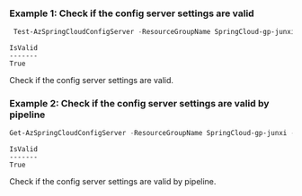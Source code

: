 ### Example 1: Check if the config server settings are valid
```powershell
 Test-AzSpringCloudConfigServer -ResourceGroupName SpringCloud-gp-junxi -Name springcloud-service
```

```output
IsValid
-------
True
```

Check if the config server settings are valid.

### Example 2: Check if the config server settings are valid by pipeline
```powershell
Get-AzSpringCloudConfigServer -ResourceGroupName SpringCloud-gp-junxi -Name springcloud-service | Test-AzSpringCloudConfigServer
```

```output
IsValid
-------
True
```

Check if the config server settings are valid by pipeline.

